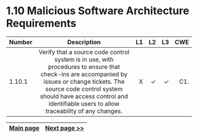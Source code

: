 # 1.10 Malicious Software Architecture Requirements

| Number       | Description     | L1    		| L2         | L3 		   | CWE		|
| :------------- | :----------: | -----------: | -----------:|-----------:| -----------:|
|  1.10.1 | Verify that a source code control system is in use, with procedures to ensure that check-ins are accompanied by issues or change tickets. The source code control system should have access control and identifiable users to allow traceability of any changes. | X	 | ✓   | ✓   | C1. |


[Main page](../README.md) | [Next page >>](2.%20Define%20the%20role.md)
| --- | --- |

